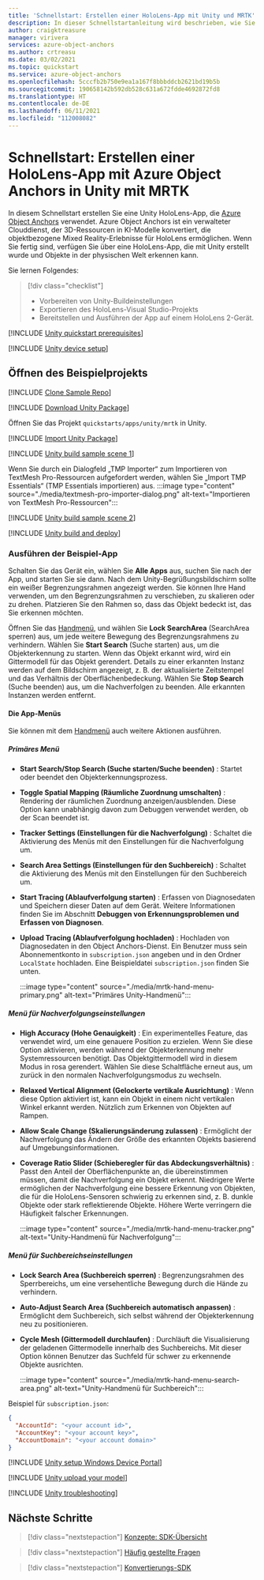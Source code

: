 ```yaml
---
title: 'Schnellstart: Erstellen einer HoloLens-App mit Unity und MRTK'
description: In dieser Schnellstartanleitung wird beschrieben, wie Sie eine HoloLens Unity-App erstellen, indem Sie MRTK und Object Anchors verwenden.
author: craigktreasure
manager: virivera
services: azure-object-anchors
ms.author: crtreasu
ms.date: 03/02/2021
ms.topic: quickstart
ms.service: azure-object-anchors
ms.openlocfilehash: 5cccfb2b750e9ea1a167f8bbbddcb2621bd19b5b
ms.sourcegitcommit: 190658142b592db528c631a672fdde4692872fd8
ms.translationtype: HT
ms.contentlocale: de-DE
ms.lasthandoff: 06/11/2021
ms.locfileid: "112008082"
---
```

# <a name="quickstart-create-a-hololens-app-with-azure-object-anchors-in-unity-with-mrtk"></a>Schnellstart: Erstellen einer HoloLens-App mit Azure Object Anchors in Unity mit MRTK

In diesem Schnellstart erstellen Sie eine Unity HoloLens-App, die [Azure Object Anchors](../overview.md) verwendet. Azure Object Anchors ist ein verwalteter Clouddienst, der 3D-Ressourcen in KI-Modelle konvertiert, die objektbezogene Mixed Reality-Erlebnisse für HoloLens ermöglichen. Wenn Sie fertig sind, verfügen Sie über eine HoloLens-App, die mit Unity erstellt wurde und Objekte in der physischen Welt erkennen kann.

Sie lernen Folgendes:

> [!div class="checklist"]
> * Vorbereiten von Unity-Buildeinstellungen
> * Exportieren des HoloLens-Visual Studio-Projekts
> * Bereitstellen und Ausführen der App auf einem HoloLens 2-Gerät.

[!INCLUDE [Unity quickstart prerequisites](../../../includes/object-anchors-quickstart-unity-prerequisites.md)]

[!INCLUDE [Unity device setup](../../../includes/object-anchors-quickstart-unity-device-setup.md)]

## <a name="open-the-sample-project"></a>Öffnen des Beispielprojekts

[!INCLUDE [Clone Sample Repo](../../../includes/object-anchors-clone-sample-repository.md)]

[!INCLUDE [Download Unity Package](../../../includes/object-anchors-quickstart-unity-download-package.md)]

Öffnen Sie das Projekt `quickstarts/apps/unity/mrtk` in Unity.

[!INCLUDE [Import Unity Package](../../../includes/object-anchors-quickstart-unity-import-package.md)]

[!INCLUDE [Unity build sample scene 1](../../../includes/object-anchors-quickstart-unity-build-sample-scene-1.md)]

Wenn Sie durch ein Dialogfeld „TMP Importer“ zum Importieren von TextMesh Pro-Ressourcen aufgefordert werden, wählen Sie „Import TMP Essentials“ (TMP Essentials importieren) aus.
:::image type="content" source="./media/textmesh-pro-importer-dialog.png" alt-text="Importieren von TextMesh Pro-Ressourcen":::

[!INCLUDE [Unity build sample scene 2](../../../includes/object-anchors-quickstart-unity-build-sample-scene-2.md)]

[!INCLUDE [Unity build and deploy](../../../includes/object-anchors-quickstart-unity-build-deploy.md)]

### <a name="run-the-sample-app"></a>Ausführen der Beispiel-App

Schalten Sie das Gerät ein, wählen Sie **Alle Apps** aus, suchen Sie nach der App, und starten Sie sie dann. Nach dem Unity-Begrüßungsbildschirm sollte ein weißer Begrenzungsrahmen angezeigt werden. Sie können Ihre Hand verwenden, um den Begrenzungsrahmen zu verschieben, zu skalieren oder zu drehen. Platzieren Sie den Rahmen so, dass das Objekt bedeckt ist, das Sie erkennen möchten.

Öffnen Sie das <a href="https://microsoft.github.io/MixedRealityToolkit-Unity/Documentation/README_HandMenu.html" target="_blank">Handmenü</a>, und wählen Sie **Lock SearchArea** (SearchArea sperren) aus, um jede weitere Bewegung des Begrenzungsrahmens zu verhindern. Wählen Sie **Start Search** (Suche starten) aus, um die Objekterkennung zu starten. Wenn das Objekt erkannt wird, wird ein Gittermodell für das Objekt gerendert. Details zu einer erkannten Instanz werden auf dem Bildschirm angezeigt, z. B. der aktualisierte Zeitstempel und das Verhältnis der Oberflächenbedeckung. Wählen Sie **Stop Search** (Suche beenden) aus, um die Nachverfolgen zu beenden. Alle erkannten Instanzen werden entfernt.

#### <a name="the-app-menus"></a>Die App-Menüs

Sie können mit dem <a href="https://microsoft.github.io/MixedRealityToolkit-Unity/Documentation/README_HandMenu.html" target="_blank">Handmenü</a> auch weitere Aktionen ausführen.

##### <a name="primary-menu"></a>Primäres Menü

* **Start Search/Stop Search (Suche starten/Suche beenden)** : Startet oder beendet den Objekterkennungsprozess.
* **Toggle Spatial Mapping (Räumliche Zuordnung umschalten)** : Rendering der räumlichen Zuordnung anzeigen/ausblenden. Diese Option kann unabhängig davon zum Debuggen verwendet werden, ob der Scan beendet ist.
* **Tracker Settings (Einstellungen für die Nachverfolgung)** : Schaltet die Aktivierung des Menüs mit den Einstellungen für die Nachverfolgung um.
* **Search Area Settings (Einstellungen für den Suchbereich)** : Schaltet die Aktivierung des Menüs mit den Einstellungen für den Suchbereich um.
* **Start Tracing (Ablaufverfolgung starten)** : Erfassen von Diagnosedaten und Speichern dieser Daten auf dem Gerät. Weitere Informationen finden Sie im Abschnitt **Debuggen von Erkennungsproblemen und Erfassen von Diagnosen**.
* **Upload Tracing (Ablaufverfolgung hochladen)** : Hochladen von Diagnosedaten in den Object Anchors-Dienst. Ein Benutzer muss sein Abonnementkonto in `subscription.json` angeben und in den Ordner `LocalState` hochladen. Eine Beispieldatei `subscription.json` finden Sie unten.

    :::image type="content" source="./media/mrtk-hand-menu-primary.png" alt-text="Primäres Unity-Handmenü":::

##### <a name="tracker-settings-menu"></a>Menü für Nachverfolgungseinstellungen

* **High Accuracy (Hohe Genauigkeit)** : Ein experimentelles Feature, das verwendet wird, um eine genauere Position zu erzielen. Wenn Sie diese Option aktivieren, werden während der Objekterkennung mehr Systemressourcen benötigt. Das Objektgittermodell wird in diesem Modus in rosa gerendert. Wählen Sie diese Schaltfläche erneut aus, um zurück in den normalen Nachverfolgungsmodus zu wechseln.
* **Relaxed Vertical Alignment (Gelockerte vertikale Ausrichtung)** : Wenn diese Option aktiviert ist, kann ein Objekt in einem nicht vertikalen Winkel erkannt werden. Nützlich zum Erkennen von Objekten auf Rampen.
* **Allow Scale Change (Skalierungsänderung zulassen)** : Ermöglicht der Nachverfolgung das Ändern der Größe des erkannten Objekts basierend auf Umgebungsinformationen.
* **Coverage Ratio Slider (Schieberegler für das Abdeckungsverhältnis)** : Passt den Anteil der Oberflächenpunkte an, die übereinstimmen müssen, damit die Nachverfolgung ein Objekt erkennt.  Niedrigere Werte ermöglichen der Nachverfolgung eine bessere Erkennung von Objekten, die für die HoloLens-Sensoren schwierig zu erkennen sind, z. B. dunkle Objekte oder stark reflektierende Objekte. Höhere Werte verringern die Häufigkeit falscher Erkennungen.

    :::image type="content" source="./media/mrtk-hand-menu-tracker.png" alt-text="Unity-Handmenü für Nachverfolgung":::

##### <a name="search-area-settings-menu"></a>Menü für Suchbereichseinstellungen

* **Lock Search Area (Suchbereich sperren)** : Begrenzungsrahmen des Sperrbereichs, um eine versehentliche Bewegung durch die Hände zu verhindern.
* **Auto-Adjust Search Area (Suchbereich automatisch anpassen)** : Ermöglicht dem Suchbereich, sich selbst während der Objekterkennung neu zu positionieren.
* **Cycle Mesh (Gittermodell durchlaufen)** : Durchläuft die Visualisierung der geladenen Gittermodelle innerhalb des Suchbereichs.  Mit dieser Option können Benutzer das Suchfeld für schwer zu erkennende Objekte ausrichten.

    :::image type="content" source="./media/mrtk-hand-menu-search-area.png" alt-text="Unity-Handmenü für Suchbereich":::

Beispiel für `subscription.json`:

```json
{
  "AccountId": "<your account id>",
  "AccountKey": "<your account key>",
  "AccountDomain": "<your account domain>"
}
```

[!INCLUDE [Unity setup Windows Device Portal](../../../includes/object-anchors-quickstart-unity-setup-device-portal.md)]

[!INCLUDE [Unity upload your model](../../../includes/object-anchors-quickstart-unity-upload-model.md)]

[!INCLUDE [Unity troubleshooting](../../../includes/object-anchors-quickstart-unity-troubleshooting.md)]

## <a name="next-steps"></a>Nächste Schritte

> [!div class="nextstepaction"]
> [Konzepte: SDK-Übersicht](../concepts/sdk-overview.md)

> [!div class="nextstepaction"]
> [Häufig gestellte Fragen](../faq.md)

> [!div class="nextstepaction"]
> [Konvertierungs-SDK](/dotnet/api/overview/azure/mixedreality.objectanchors.conversion-readme-pre)
